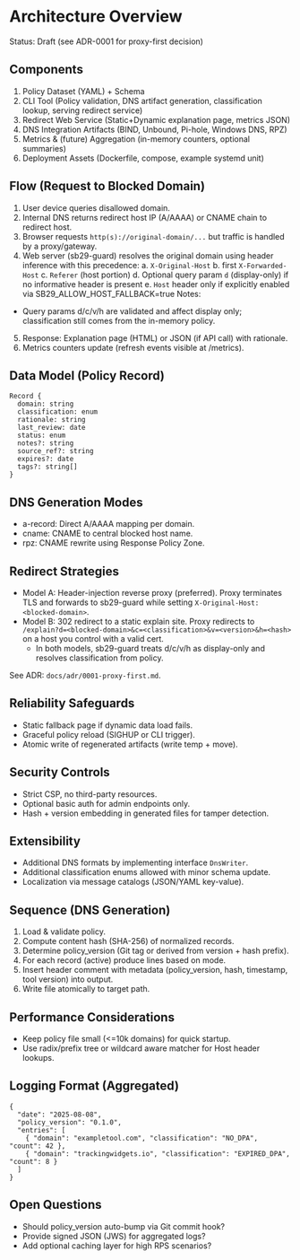 # Architecture Overview

Status: Draft (see ADR-0001 for proxy-first decision)

## Components
1. Policy Dataset (YAML) + Schema
2. CLI Tool (Policy validation, DNS artifact generation, classification lookup, serving redirect service)
3. Redirect Web Service (Static+Dynamic explanation page, metrics JSON)
4. DNS Integration Artifacts (BIND, Unbound, Pi-hole, Windows DNS, RPZ)
5. Metrics & (future) Aggregation (in-memory counters, optional summaries)
6. Deployment Assets (Dockerfile, compose, example systemd unit)

## Flow (Request to Blocked Domain)
1. User device queries disallowed domain.
2. Internal DNS returns redirect host IP (A/AAAA) or CNAME chain to redirect host.
3. Browser requests `http(s)://original-domain/...` but traffic is handled by a proxy/gateway.
4. Web server (sb29-guard) resolves the original domain using header inference with this precedence:
  a. `X-Original-Host`
  b. first `X-Forwarded-Host`
  c. `Referer` (host portion)
  d. Optional query param `d` (display-only) if no informative header is present
  e. `Host` header only if explicitly enabled via SB29_ALLOW_HOST_FALLBACK=true
  Notes:
  - Query params d/c/v/h are validated and affect display only; classification still comes from the in-memory policy.
5. Response: Explanation page (HTML) or JSON (if API call) with rationale.
6. Metrics counters update (refresh events visible at /metrics).

## Data Model (Policy Record)
```
Record {
  domain: string
  classification: enum
  rationale: string
  last_review: date
  status: enum
  notes?: string
  source_ref?: string
  expires?: date
  tags?: string[]
}
```

## DNS Generation Modes
- a-record: Direct A/AAAA mapping per domain.
- cname: CNAME to central blocked host name.
- rpz: CNAME rewrite using Response Policy Zone.

## Redirect Strategies
- Model A: Header-injection reverse proxy (preferred). Proxy terminates TLS and forwards to sb29-guard while setting `X-Original-Host: <blocked-domain>`.
- Model B: 302 redirect to a static explain site. Proxy redirects to `/explain?d=<blocked-domain>&c=<classification>&v=<version>&h=<hash>` on a host you control with a valid cert.
  - In both models, sb29-guard treats d/c/v/h as display-only and resolves classification from policy.

See ADR: `docs/adr/0001-proxy-first.md`.

## Reliability Safeguards
- Static fallback page if dynamic data load fails.
- Graceful policy reload (SIGHUP or CLI trigger).
- Atomic write of regenerated artifacts (write temp + move).

## Security Controls
- Strict CSP, no third-party resources.
- Optional basic auth for admin endpoints only.
- Hash + version embedding in generated files for tamper detection.

## Extensibility
- Additional DNS formats by implementing interface `DnsWriter`.
- Additional classification enums allowed with minor schema update.
- Localization via message catalogs (JSON/YAML key-value).

## Sequence (DNS Generation)
1. Load & validate policy.
2. Compute content hash (SHA-256) of normalized records.
3. Determine policy_version (Git tag or derived from version + hash prefix).
4. For each record (active) produce lines based on mode.
5. Insert header comment with metadata (policy_version, hash, timestamp, tool version) into output.
6. Write file atomically to target path.

## Performance Considerations
- Keep policy file small (<=10k domains) for quick startup.
- Use radix/prefix tree or wildcard aware matcher for Host header lookups.

## Logging Format (Aggregated)
```
{
  "date": "2025-08-08",
  "policy_version": "0.1.0",
  "entries": [
    { "domain": "exampletool.com", "classification": "NO_DPA", "count": 42 },
    { "domain": "trackingwidgets.io", "classification": "EXPIRED_DPA", "count": 8 }
  ]
}
```

## Open Questions
- Should policy_version auto-bump via Git commit hook?
- Provide signed JSON (JWS) for aggregated logs?
- Add optional caching layer for high RPS scenarios?
